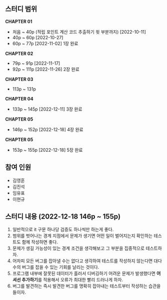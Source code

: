 ## 스터디 범위

**CHAPTER 01**

- 처음 ~ 40p (적립 포인트 계산 코드 추출하기 윗 부분까지) [2022-10-11]
- 40p ~ 60p [2022-10-27]
- 60p ~ 77p [2022-11-02] 1장 완료

**CHAPTER 02**

- 79p ~ 91p [2022-11-17]
- 92p ~ 111p [2022-11-26] 2장 완료

**CHAPTER 03**

- 113p ~ 131p

**CHAPTER 04**

- 133p ~ 145p [2022-12-11] 3장 완료

**CHAPTER 05**

- 146p ~ 152p [2022-12-18] 4장 완료

**CHAPTER 05**

- 153p ~ 155p [2022-12-18] 5장 완료

## 참여 인원

- 김영훈
- 김진석
- 임유표
- 이현규

## 스터디 내용 (**2022-12-18** 146p ~ 155p)

1. 일반적으로 it 구문 하나당 검증도 하나씩만 하는게 좋다.
2. 범위를 벗어나는 경계 지점에서 문제가 생기면 어떤 일이 벌어지는지 확인하는 테스트도 함께 작성하면 좋다.
3. 문제가 생길 가능성이 있는 경계 조건을 생각해보고 그 부분을 집중적으로 테스트하자.
4. 어차피 모든 버그를 잡아낼 수는 없다고 생각하여 테스트를 작성하지 않는다면 대다수의 버그를 잡을 수 있는 기회를 날리는 것이다.
5. 프로그램 내부에 잘못된 데이터가 흘러서 디버깅하기 어려운 문제가 발생했다면 **어셔선 추가하기**를 적용해서 오류가 최대한 빨리 드러나게 하자.
6. 버그를 발견하는 즉시 발견한 버그를 명확히 잡아내는 테스트부터 작성하는 습관을 들이자.
